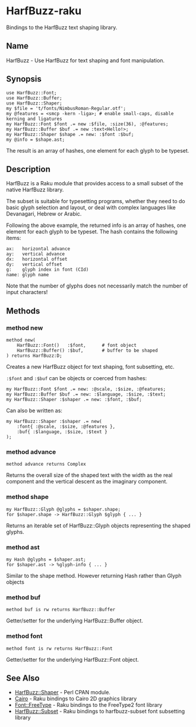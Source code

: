 HarfBuzz-raku
=============

Bindings to the HarfBuzz text shaping library.

Name
----

HarfBuzz - Use HarfBuzz for text shaping and font manipulation.

Synopsis
--------

```
use HarfBuzz::Font;
use HarfBuzz::Buffer;
use HarfBuzz::Shaper;
my $file = 't/fonts/NimbusRoman-Regular.otf';
my @features = <smcp -kern -liga>; # enable small-caps, disable kerning and ligatures
my HarfBuzz::Font $font .= new :$file, :size(36), :@features;
my HarfBuzz::Buffer $buf .= new :text<Hello!>;
my HarfBuzz::Shaper $shape .= new: :$font :$buf;
my @info = $shape.ast;
```

The result is an array of hashes, one element for each glyph to be typeset.

Description
----------

HarfBuzz is a Raku module that provides access to a small subset of the native HarfBuzz library. 

The subset is suitable for typesetting programs, whether they need to do basic glyph selection and layout, or deal with complex languages like Devanagari, Hebrew or Arabic.

Following the above example, the returned info is an array of hashes, one element for each glyph to be typeset. The hash contains the following items:

```
ax:   horizontal advance
ay:   vertical advance
dx:   horizontal offset
dy:   vertical offset
g:    glyph index in font (CId)
name: glyph name
```

Note that the number of glyphs does not necessarily match the number of input characters!


Methods
-------

### method new
```
method new(
    HarfBuzz::Font()   :$font,      # font object
    HarfBuzz::Buffer() :$buf,       # buffer to be shaped
) returns HarfBuzz:D;
```
Creates a new HarfBuzz object for text shaping, font subsetting, etc.

`:$font` and `:$buf` can be objects or coerced from hashes:
```
my HarfBuzz::Font $font .= new: :@scale, :$size, :@features;
my HarfBuzz::Buffer $buf .= new: :$language, :$size, :$text;
my HarfBuzz::Shaper :$shaper .= new: :$font, :$buf;
```
Can also be written as:
```
my HarfBuzz::Shaper :$shaper .= new(
    :font{ :@scale, :$size, :@features },
    :buf{ :$language, :$size, :$text }
);

```

### method advance
```
method advance returns Complex
```
Returns the overall size of the shaped text with the width as the real component and the vertical descent as the imaginary component.

### method shape
```
my HarfBuzz::Glyph @glyphs = $shaper.shape;
for $shaper.shape -> HarfBuzz::Glyph $glyph { ... }
```

Returns an iterable set of HarfBuzz::Glyph objects representing
the shaped glyphs.

### method ast
```
my Hash @glyphs = $shaper.ast;
for $shaper.ast -> %glyph-info { ... }
```
Similar to the shape method. However returning Hash rather than
Glyph objects

### method buf
```
method buf is rw returns HarfBuzz::Buffer
```
Getter/setter for the underlying HarfBuzz::Buffer object.

### method font
```
method font is rw returns HarfBuzz::Font
```
Getter/setter for the underlying HarfBuzz::Font object.


See Also
--------

- [HarfBuzz::Shaper](https://metacpan.org/pod/HarfBuzz::Shaper) - Perl CPAN module.
- [Cairo](https://github.com/timo/cairo-p6) - Raku bindings to Cairo 2D graphics library
- [Font::FreeType](https://pdf-raku.github.io/Font-FreeType-raku/) - Raku bindings to the FreeType2 font library
- [HarfBuzz::Subset](https://pdf-raku.github.io/HarfBuzz-Subset-raku/) - Raku bindings to harfbuzz-subset font subsetting library